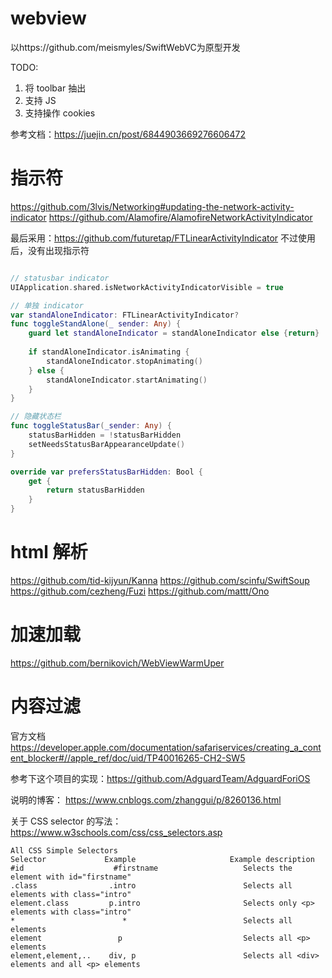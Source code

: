 

#  webview

以https://github.com/meismyles/SwiftWebVC为原型开发

TODO: 
1. 将 toolbar 抽出
2. 支持 JS
3. 支持操作 cookies

参考文档：https://juejin.cn/post/6844903669276606472


# 指示符
https://github.com/3lvis/Networking#updating-the-network-activity-indicator
https://github.com/Alamofire/AlamofireNetworkActivityIndicator

最后采用：https://github.com/futuretap/FTLinearActivityIndicator
不过使用后，没有出现指示符

```swift

// statusbar indicator
UIApplication.shared.isNetworkActivityIndicatorVisible = true

// 单独 indicator
var standAloneIndicator: FTLinearActivityIndicator?
func toggleStandAlone(_ sender: Any) {
    guard let standAloneIndicator = standAloneIndicator else {return}
    
    if standAloneIndicator.isAnimating {
        standAloneIndicator.stopAnimating()
    } else {
        standAloneIndicator.startAnimating()
    }
}

// 隐藏状态栏
func toggleStatusBar(_sender: Any) {
    statusBarHidden = !statusBarHidden
    setNeedsStatusBarAppearanceUpdate()
}

override var prefersStatusBarHidden: Bool {
    get {
        return statusBarHidden
    }
}

```


# html 解析
https://github.com/tid-kijyun/Kanna
https://github.com/scinfu/SwiftSoup
https://github.com/cezheng/Fuzi
https://github.com/mattt/Ono


# 加速加载
https://github.com/bernikovich/WebViewWarmUper


# 内容过滤
官方文档
https://developer.apple.com/documentation/safariservices/creating_a_content_blocker#//apple_ref/doc/uid/TP40016265-CH2-SW5

参考下这个项目的实现：https://github.com/AdguardTeam/AdguardForiOS

说明的博客：
https://www.cnblogs.com/zhanggui/p/8260136.html

关于 CSS selector 的写法：
https://www.w3schools.com/css/css_selectors.asp
```
All CSS Simple Selectors
Selector             Example                     Example description    
#id                    #firstname                   Selects the element with id="firstname"
.class                .intro                        Selects all elements with class="intro"
element.class         p.intro                       Selects only <p> elements with class="intro"
*                        *                          Selects all elements
element                 p                           Selects all <p> elements
element,element,..    div, p                        Selects all <div> elements and all <p> elements
````

